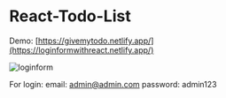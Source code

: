 # React-Todo-List
Demo: [https://givemytodo.netlify.app/](https://loginformwithreact.netlify.app/)

![loginform](https://user-images.githubusercontent.com/81578763/169155250-91ea71c9-d870-48d3-842b-ed519e0a7d50.gif)

For login:
email: admin@admin.com
password: admin123
